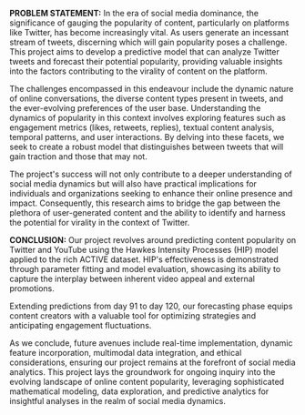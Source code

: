 **PROBLEM STATEMENT:** 
In the era of social media dominance, the significance of gauging the popularity of content, particularly on platforms like Twitter, has become increasingly vital. As users generate an incessant stream of tweets, discerning which will gain popularity poses a challenge. This project aims to develop a predictive model that can analyze Twitter tweets and forecast their potential popularity, providing valuable insights into the factors contributing to the virality of content on the platform.

The challenges encompassed in this endeavour include the dynamic nature of online conversations, the diverse content types present in tweets, and the ever-evolving preferences of the user base. Understanding the dynamics of popularity in this context involves exploring features such as engagement metrics (likes, retweets, replies), textual content analysis, temporal patterns, and user interactions. By delving into these facets, we seek to create a robust model that distinguishes between tweets that will gain traction and those that may not.

The project's success will not only contribute to a deeper understanding of social media dynamics but will also have practical implications for individuals and organizations seeking to enhance their online presence and impact. Consequently, this research aims to bridge the gap between the plethora of user-generated content and the ability to identify and harness the potential for virality in the context of Twitter.

**CONCLUSION:** 
Our project revolves around predicting content popularity on Twitter and YouTube using the Hawkes Intensity Processes (HIP) model applied to the rich ACTIVE dataset. HIP's effectiveness is demonstrated through parameter fitting and model evaluation, showcasing its ability to capture the interplay between inherent video appeal and external promotions.

Extending predictions from day 91 to day 120, our forecasting phase equips content creators with a valuable tool for optimizing strategies and anticipating engagement fluctuations.

As we conclude, future avenues include real-time implementation, dynamic feature incorporation, multimodal data integration, and ethical considerations, ensuring our project remains at the forefront of social media analytics. This project lays the groundwork for ongoing inquiry into the evolving landscape of online content popularity, leveraging sophisticated mathematical modeling, data exploration, and predictive analytics for insightful analyses in the realm of social media dynamics.
